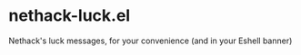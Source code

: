 nethack-luck.el
===============

Nethack's luck messages, for your convenience (and in your Eshell banner)
